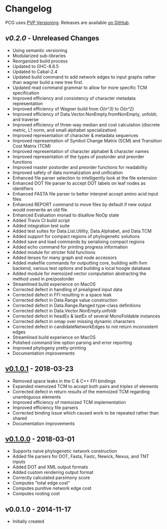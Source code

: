﻿Changelog
==========

PCG uses [PVP Versioning][1].
Releases are available [on GitHub][2].


## _v0.2.0_ - Unreleased Changes

* Using semantic versioning
* Modularized sub-libraries
* Reorganized build process
* Updated to GHC-8.6.5
* Updated to Cabal-2.4
* Updated build command to add network edges to input graphs rather than wagner build a new tree first.
* Updated read command grammar to allow for more specific TCM specification
* Improved efficiency and consistency of character metadata representation
* Improved efficiency of Wagner build from _O(n^3)_ to _O(n^2)_
* Improved efficiency of Data.Vector.NonEmpty.fromNonEmpty, unfoldr, and traverse
* Improved efficiency of three-way median and cost calculation (discrete metric, L1 norm, and small alphabet specialization)
* Improved representation of character & metadata sequences
* Improved representation of Symbol Change Matrix (SCM) and Transition Cost Matrix (TCM)
* Improved representation of character alphabet & character names
* Improved representation of the types of postorder and preorder functions
* Improved master postorder and preorder functions for readability
* Improved safety of data normalization and unification
* Enhanced file parser selection to intelligently look at the file extension
* Enhanced DOT file parser to accept DOT labels on leaf nodes as identifiers
* Enhanced FASTA file parser to better interpret accept amino acid input files
* Enhanced REPORT command to move files by default if new output would overwrite an old file
* Enhanced Evaluation monad to disallow NoOp state
* Added Travis CI build script
* Added integration test suite
* Added test suites for Data.List.Utility, Data.Alphabet, and Data.TCM
* Added support for compact regions of phylogenetic solutions
* Added save and load commands by serialising compact regions
* Added echo command for printing progress information
* Added module for stricter fold functions
* Added lenses for many graph and node accessors
* Added makefile commands for outputting core, building with llvm backend, various test options and building a local hoogle database
* Added module for memoized vector computation abstracting the method used in pre/postorder
* Streamlined build experience on MacOS
* Corrected defect in handling of prealigned input data
* Corrected defect in FFI resulting in a space leak
* Corrected defect in Data.Range value construction
* Corrected defect in Data.Range.Ranged type-class definitions
* Corrected defect in Data.Vector.NonEmpty.unfoldr
* Corrected defect in headEx & lastEx of several MonoFoldable instances
* Corrected defect in omap over missing dynamic characters
* Corrected defect in candidateNetworkEdges to not return inconsistent edges
* Streamlined build experience on MacOS
* Polished command line option parsing and error reporting
* Improved phylogeny pretty-printing
* Documentation improvements


## [v0.1.0.1][4] - 2018-03-23

* Removed space leaks in the C & C++ FFI bindings
* Expanded memoized TCM to accept both pairs and triples of elements
* Corrected defect in return results of the memoized TCM regarding unambiguous elements
* Improved efficiency of memoized TCM implementation
* Improved efficiency file parsers
* Corrected binding issue which caused work to be repeated rather than shared
* Documentation improvements


## [v0.1.0.0][3] - 2018-03-01

* Supports naive phylogenetic network construction
* Added file parsers for DOT, Fasta, Fastc, Newick, Nexus, and TNT inputs
* Added DOT and XML output formats
* Added custom rendering output format
* Correctly calculated parsimony score
* Computes "total edge cost"
* Computes punitive network edge cost
* Computes rooting cost


## v0.0.1.0 - 2014-11-17

* Initially created


[1]: https://pvp.haskell.org
[2]: https://github.com/amnh/PCG/releases
[3]: https://github.com/amnh/PCG/releases/tag/v0.1.0.0
[4]: https://github.com/amnh/PCG/releases/tag/v0.1.0.1
